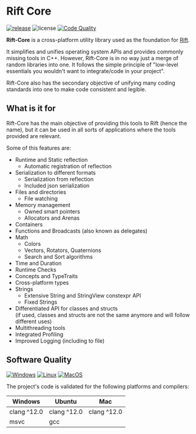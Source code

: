 # Rift Core

[![release](https://img.shields.io/github/release/PipeRift/rift-core?labelColor=394047)](https://github.com/PipeRift/rift/releases) ![license](https://img.shields.io/github/license/PipeRift/rift-core?labelColor=394047) [![Code Quality](https://app.codacy.com/project/badge/Grade/bcaa8bb47ec442b282e56990d668f681)](https://www.codacy.com/gh/PipeRift/rift-core/dashboard?utm_source=github.com&amp;utm_medium=referral&amp;utm_content=PipeRift/rift-core&amp;utm_campaign=Badge_Grade)

**Rift-Core** is a cross-platform utility library used as the foundation for [Rift](https://github.com/piperift/rift).

It simplifies and unifies operating system APIs and provides commonly missing tools in C++. However, Rift-Core is in no way just a merge of random libraries into one. It follows the simple principle of "low-level essentials you wouldn't want to integrate/code in your project".

Rift-Core also has the secondary objective of unifying many coding standards into one to make code consistent and legible.

## What is it for

Rift-Core has the main objective of providing this tools to Rift (hence the name), but it can be used in all sorts of applications where the tools provided are relevant.

Some of this features are:
- Runtime and Static reflection
  - Automatic registration of reflection
- Serialization to different formats
  - Serialization from reflection
  - Included json serialization
- Files and directories
  - File watching
- Memory management
  - Owned smart pointers
  - Allocators and Arenas
- Containers
- Functions and Broadcasts (also known as delegates)
- Math
  - Colors
  - Vectors, Rotators, Quaternions
  - Search and Sort algorithms
- Time and Duration
- Runtime Checks
- Concepts and TypeTraits
- Cross-platform types
- Strings
  - Extensive String and StringView constexpr API
  - Fixed Strings
- Differentiated API for classes and structs<br/>
  (if used, classes and structs are not the same anymore and will follow different uses)
- Multithreading tools
- Integrated Profiling
- Improved Logging (including to file)

## Software Quality

[![Windows](https://img.shields.io/github/workflow/status/piperift/rift-core/windows-cicd?label=Windows)](https://github.com/PipeRift/rift-core/actions/workflows/windows-cicd.yml) [![Linux](https://img.shields.io/github/workflow/status/piperift/rift-core/linux-cicd?label=Linux)](https://github.com/PipeRift/rift-core/actions/workflows/linux-cicd.yml) [![MacOS](https://img.shields.io/github/workflow/status/piperift/rift-core/macos-cicd?label=MacOS)](https://github.com/PipeRift/rift-core/actions/workflows/macos-cicd.yml)

The project's code is validated for the following platforms and compilers:

| Windows      | Ubuntu       | Mac         |
| ------------ | ------------ | ----------- |
| clang ^12.0  | clang ^12.0  | clang ^12.0 |
| msvc         | gcc          |             |
